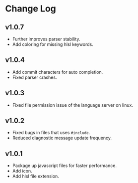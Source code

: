# Change Log

## v1.0.7
- Further improves parser stability.
- Add coloring for missing hlsl keywords.

## v1.0.4
- Add commit characters for auto completion.
- Fixed parser crashes.

## v1.0.3
- Fixed file permission issue of the language server on linux.

## v1.0.2
- Fixed bugs in files that uses `#include`.
- Reduced diagnostic message update frequency.

## v1.0.1
- Package up javascript files for faster performance.
- Add icon.
- Add hlsl file extension.
